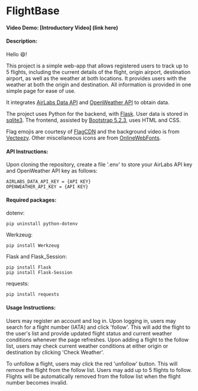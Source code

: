 # FlightBase
#### Video Demo:  [Introductory Video] (link here)

#### Description:
Hello :smile:!

This project is a simple web-app that allows registered users to track up to 5 flights, including the current details of the flight, origin airport, destination airport, as well as the weather at both locations. It provides users with the weather at both the origin and destination. All information is provided in one simple page for ease of use.

It integrates [AirLabs Data API](https://airlabs.co/) and [OpenWeather API](https://openweathermap.org/) to obtain data. 

The project uses Python for the backend, with [Flask](https://flask.palletsprojects.com/). User data is stored in [sqlite3](https://www.sqlite.org/). The frontend, assisted by [Bootstrap 5.2.3](https://getbootstrap.com/), uses HTML and CSS. 

Flag emojis are courtesy of [FlagCDN](https://flagcdn.com/) and the background video is from [Vecteezy](https://vecteezy.com/). Other miscellaneous icons are from [OnlineWebFonts](https://www.onlinewebfonts.com/icon).

#### API Instructions:
Upon cloning the repository, create a file '.env' to store your AirLabs API key and OpenWeather API key as follows:
```
AIRLABS_DATA_API_KEY = {API KEY}
OPENWEATHER_API_KEY = {API KEY}
```

#### Required packages:
dotenv:
```
pip uninstall python-dotenv
```

Werkzeug:
```
pip install Werkzeug
```

Flask and Flask_Session:
```
pip install Flask
pip install Flask-Session
```

requests:
```
pip install requests
```

#### Usage Instructions:
Users may register an account and log in. Upon logging in, users may search for a flight number (IATA) and click 'follow'.
This will add the flight to the user's list and provide updated flight status and current weather conditions whenever the page refreshes.
Upon adding a flight to the follow list, users may check current weather conditions at either origin or destination by clicking 'Check Weather'.

To unfollow a flight, users may click the red 'unfollow' button. This will remove the flight from the follow list.
Users may add up to 5 flights to follow.
Flights will be automatically removed from the follow list when the flight number becomes invalid.
